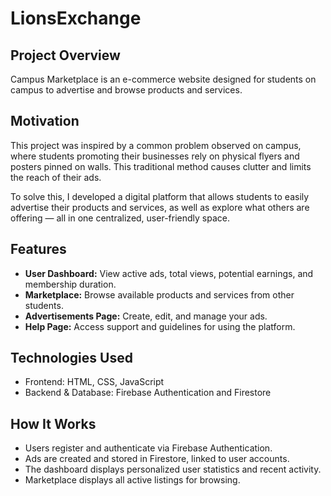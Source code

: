 # LionsExchange

## Project Overview

Campus Marketplace is an e-commerce website designed for students on campus to advertise and browse products and services. 

## Motivation

This project was inspired by a common problem observed on campus, where students promoting their businesses rely on physical flyers and posters pinned on walls. This traditional method causes clutter and limits the reach of their ads.

To solve this, I developed a digital platform that allows students to easily advertise their products and services, as well as explore what others are offering — all in one centralized, user-friendly space.

## Features

- **User Dashboard:** View active ads, total views, potential earnings, and membership duration.
- **Marketplace:** Browse available products and services from other students.
- **Advertisements Page:** Create, edit, and manage your ads.
- **Help Page:** Access support and guidelines for using the platform.

## Technologies Used

- Frontend: HTML, CSS, JavaScript
- Backend & Database: Firebase Authentication and Firestore

## How It Works

- Users register and authenticate via Firebase Authentication.
- Ads are created and stored in Firestore, linked to user accounts.
- The dashboard displays personalized user statistics and recent activity.
- Marketplace displays all active listings for browsing.





